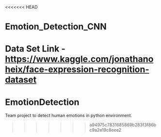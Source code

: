 <<<<<<< HEAD
# Emotion_Detection_CNN

Data Set Link - https://www.kaggle.com/jonathanoheix/face-expression-recognition-dataset
=======
# EmotionDetection
Team project to detect human emotions in python environment.
>>>>>>> a94975c7831685869b283f3f86bc9a2e19c8eee2
